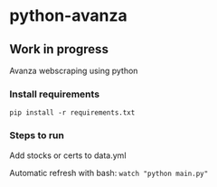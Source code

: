 # python-avanza

## Work in progress

Avanza webscraping using python

### Install requirements

`pip install -r requirements.txt`

### Steps to run

Add stocks or certs to data.yml

Automatic refresh with bash: `watch "python main.py"`
